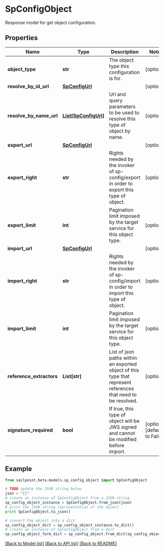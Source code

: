 # SpConfigObject

Response model for get object configuration.

## Properties

Name | Type | Description | Notes
------------ | ------------- | ------------- | -------------
**object_type** | **str** | The object type this configuration is for. | [optional] 
**resolve_by_id_url** | [**SpConfigUrl**](SpConfigUrl.md) |  | [optional] 
**resolve_by_name_url** | [**List[SpConfigUrl]**](SpConfigUrl.md) | Url and query parameters to be used to resolve this type of object by name. | [optional] 
**export_url** | [**SpConfigUrl**](SpConfigUrl.md) |  | [optional] 
**export_right** | **str** | Rights needed by the invoker of sp-config/export in order to export this type of object. | [optional] 
**export_limit** | **int** | Pagination limit imposed by the target service for this object type. | [optional] 
**import_url** | [**SpConfigUrl**](SpConfigUrl.md) |  | [optional] 
**import_right** | **str** | Rights needed by the invoker of sp-config/import in order to import this type of object. | [optional] 
**import_limit** | **int** | Pagination limit imposed by the target service for this object type. | [optional] 
**reference_extractors** | **List[str]** | List of json paths within an exported object of this type that represent references that need to be resolved. | [optional] 
**signature_required** | **bool** | If true, this type of object will be JWS signed and cannot be modified before import. | [optional] [default to False]

## Example

```python
from sailpoint.beta.models.sp_config_object import SpConfigObject

# TODO update the JSON string below
json = "{}"
# create an instance of SpConfigObject from a JSON string
sp_config_object_instance = SpConfigObject.from_json(json)
# print the JSON string representation of the object
print SpConfigObject.to_json()

# convert the object into a dict
sp_config_object_dict = sp_config_object_instance.to_dict()
# create an instance of SpConfigObject from a dict
sp_config_object_form_dict = sp_config_object.from_dict(sp_config_object_dict)
```
[[Back to Model list]](../README.md#documentation-for-models) [[Back to API list]](../README.md#documentation-for-api-endpoints) [[Back to README]](../README.md)


